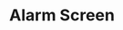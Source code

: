 ---
layout: article
title: Alarm Screen
description: 
  - This template gives the stack driver a quick overview and warns with a flashing alarm when problems occur. Add your data sources and adopt the script to get it running.
lang: en
weight: 100
draft: false
ref: tem-1200
category:
  - Alarm
  - Error
  - Warnung
  - Fehler
image: Alarm_Screen_EN.png
download: Alarm_Screen_EN.pbmx
overview_description:
overview_benefits:
overview_data_sources:
---